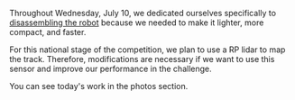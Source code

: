 Throughout Wednesday, July 10, we dedicated ourselves specifically to [disassembling the robot](https://github.com/alex309-duarte/WRO_FutureEngineers_Q/tree/main/Photos/Photos%20of%20the%20national/Disassembling%20the%20robot) because we needed to make it lighter, more compact, and faster. 

For this national stage of the competition, we plan to use a RP lidar to map the track. Therefore, modifications are necessary if we want to use this sensor and improve our performance in the challenge.

You can see today's work in the photos section.
